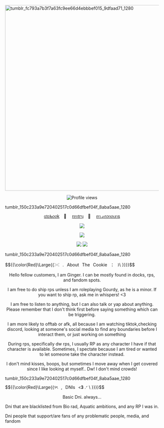 <img width="1080" height="608" alt="tumblr_fc793a7b3f7a63fc9ee66d4ebbbef015_9dfaad71_1280" src="https://github.com/user-attachments/assets/442ce5ab-cc19-4925-9e56-4db84c2594dc" />
  <p align="center">
<img src="https://komarev.com/ghpvc/?username=gingersbakery&label=୨ৎ+cookies+ᵎᵎ&color=ea3346&style=plastic" alt="Profile views"/>
  </p>
<img width="1280" height="15" alt="tumblr_150c233a9e720402517c0d66dfbef04f_8aba5aae_1280" src="https://github.com/user-attachments/assets/603d0f17-978e-4a48-b9ca-418267a3bdde" />

<p align="center">
  <a href="https://gingersbakery.atabook.org/">ᥲ𝗍ᥲᑲ᥆᥆k</a>⠀ 🍰 ⠀
  <a href="https://rentry.co/gingersbakery">rᥱᥒ𝗍rᥡ</a>⠀ 🍪 ⠀
  <a href="https://en.pronouns.page/@cookiebakery">ᥱᥒ.⍴r᥆ᥒ᥆ᥙᥒs</a>
</p>

<p align="center">
  <img src="https://github.com/user-attachments/assets/a53b7f02-384e-4fb8-aada-b8be0c592cd8"/>
</p>

<p align="center">
  <img src="https://github.com/user-attachments/assets/422f0848-1b31-4cb5-8f64-e9c4143f74ec"/>
</p>
<p align="center">
  <img src="https://github.com/user-attachments/assets/8dd5a6cc-c474-4b4c-aa48-c923d4298720"/>
  <img src="https://github.com/user-attachments/assets/a65c6ef7-783a-49af-91ca-7e5e018fce6b"/>
  </p>
<img width="1280" height="15" alt="tumblr_150c233a9e720402517c0d66dfbef04f_8aba5aae_1280" src="https://github.com/user-attachments/assets/603d0f17-978e-4a48-b9ca-418267a3bdde" />

$${{\color{Red}\Large{{𓏵⠀.⠀About⠀The⠀Cookie⠀⋮⠀꒱\ \}}}}\$$

<p align="center">
Hello fellow customers, I am Ginger. I can be mostly found in docks, rps, and fandom spots.
</p>
<p align="center">
  I am free to do ship rps unless I am roleplaying Gourdy, as he is a minor. If you want to ship rp, ask me in whispers! <3
  </p>
 <p align="center">
  I am  free to listen to anything, but I can also talk or yap about anything. Please remember that I don't think first before saying something which can be triggering.
 </p>
<p align="center">
  I am more likely to offtab or afk, all because I am watching tiktok,checking discord, looking at someone's social media to find any boundaries before I interact them, or just working on something
  </p>
<p align="center">
  During rps, specifically dw rps, I usually RP as any character I have if that character is available. Sometimes, I spectate because I am tired or wanted to let someone take the character instead.
</p>
<p align="center">
  I don't mind kisses, boops, but sometimes I move away when I get covered since I like looking at myself.. Dw! I don't mind crowds!
</p>
<img width="1280" height="15" alt="tumblr_150c233a9e720402517c0d66dfbef04f_8aba5aae_1280" src="https://github.com/user-attachments/assets/603d0f17-978e-4a48-b9ca-418267a3bdde" />

$${{\color{Red}\Large{{୨ৎ⠀,⠀DNIs⠀<𝟑 .ᐟ \ \}}}}\$$

<p align="center">
Basic Dni. always...
</p>
<p align="center">
Dni that are blacklisted from Bio rad, Aquatic ambitions, and any RP I was in.
</p>
Dni people that support/are fans of any problematic people, media, and fandom
